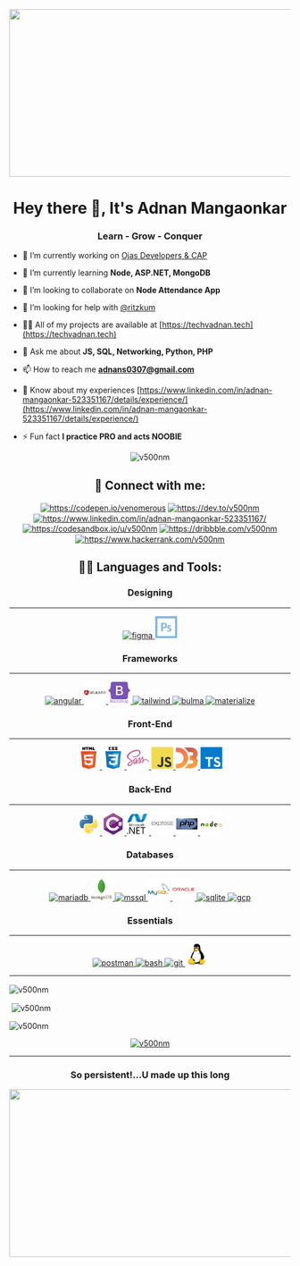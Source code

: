 <img src="https://imgur.com/JOeVyk6" align="center" width="1000" height="300">
<h1 align="center">Hey there 👋, It's Adnan Mangaonkar</h1>
<h3 align="center">Learn - Grow - Conquer</h3>

- 🔭 I’m currently working on [Ojas Developers & CAP](https://v500nm.github.io/CAP-website/)

- 🌱 I’m currently learning **Node, ASP.NET, MongoDB**

- 👯 I’m looking to collaborate on **Node Attendance App**

- 🤝 I’m looking for help with [@ritzkum](https://github.com/ritzkum)

- 👨‍💻 All of my projects are available at [https://techvadnan.tech](https://techvadnan.tech)

- 💬 Ask me about **JS, SQL, Networking, Python, PHP**

- 📫 How to reach me **adnans0307@gmail.com**

- 📄 Know about my experiences [https://www.linkedin.com/in/adnan-mangaonkar-523351167/details/experience/](https://www.linkedin.com/in/adnan-mangaonkar-523351167/details/experience/)

- ⚡ Fun fact **I practice PRO and acts NOOBIE**
<p align="center"> <img src="https://komarev.com/ghpvc/?username=v500nm&label=Profile%20views&color=0e75b6&style=flat"  alt="v500nm" /> </p>

<h2 align="center">🤝 Connect with me:</h2>
<p align="center">
<a href="https://codepen.io/https://codepen.io/venomerous" target="blank"><img align="center" src="https://raw.githubusercontent.com/rahuldkjain/github-profile-readme-generator/master/src/images/icons/Social/codepen.svg" alt="https://codepen.io/venomerous" height="30" width="40" /></a>
<a href="https://dev.to/https://dev.to/v500nm" target="blank"><img align="center" src="https://raw.githubusercontent.com/rahuldkjain/github-profile-readme-generator/master/src/images/icons/Social/devto.svg" alt="https://dev.to/v500nm" height="30" width="40" /></a>
<a href="https://linkedin.com/in/https://www.linkedin.com/in/adnan-mangaonkar-523351167/" target="blank"><img align="center" src="https://raw.githubusercontent.com/rahuldkjain/github-profile-readme-generator/master/src/images/icons/Social/linked-in-alt.svg" alt="https://www.linkedin.com/in/adnan-mangaonkar-523351167/" height="30" width="40" /></a>
<a href="https://codesandbox.com/https://codesandbox.io/u/v500nm" target="blank"><img align="center" src="https://raw.githubusercontent.com/rahuldkjain/github-profile-readme-generator/master/src/images/icons/Social/codesandbox.svg" alt="https://codesandbox.io/u/v500nm" height="30" width="40" /></a>
<a href="https://dribbble.com/https://dribbble.com/v500nm" target="blank"><img align="center" src="https://raw.githubusercontent.com/rahuldkjain/github-profile-readme-generator/master/src/images/icons/Social/dribbble.svg" alt="https://dribbble.com/v500nm" height="30" width="40" /></a>
<a href="https://www.hackerrank.com/https://www.hackerrank.com/v500nm" target="blank"><img align="center" src="https://raw.githubusercontent.com/rahuldkjain/github-profile-readme-generator/master/src/images/icons/Social/hackerrank.svg" alt="https://www.hackerrank.com/v500nm" height="30" width="40" /></a>
</p>

<h2 align="center">👨‍💻 Languages and Tools:</h2>
<h3 align="center">Designing</h3><hr>
<p align="center"><a href="https://www.figma.com/" target="_blank" rel="noreferrer"> <img src="https://www.vectorlogo.zone/logos/figma/figma-icon.svg" alt="figma" width="40" height="40"/> </a><a href="https://www.photoshop.com/en" target="_blank" rel="noreferrer"> <img src="https://raw.githubusercontent.com/devicons/devicon/master/icons/photoshop/photoshop-line.svg" alt="photoshop" width="40" height="40"/> </a></p>
<h3 align="center">Frameworks</h3><hr>
<p align="center"><a href="https://angular.io" target="_blank" rel="noreferrer"> <img src="https://angular.io/assets/images/logos/angular/angular.svg" alt="angular" width="40" height="40"/> </a> <a href="https://angular.io" target="_blank" rel="noreferrer"> <img src="https://raw.githubusercontent.com/devicons/devicon/master/icons/angularjs/angularjs-original-wordmark.svg" alt="angularjs" width="40" height="40"/> </a> <a href="https://getbootstrap.com" target="_blank" rel="noreferrer"> <img src="https://raw.githubusercontent.com/devicons/devicon/master/icons/bootstrap/bootstrap-plain-wordmark.svg" alt="bootstrap" width="40" height="40"/> </a><a href="https://tailwindcss.com/" target="_blank" rel="noreferrer"> <img src="https://www.vectorlogo.zone/logos/tailwindcss/tailwindcss-icon.svg" alt="tailwind" width="40" height="40"/> </a> <a href="https://bulma.io/" target="_blank" rel="noreferrer"> <img src="https://raw.githubusercontent.com/gilbarbara/logos/804dc257b59e144eaca5bc6ffd16949752c6f789/logos/bulma.svg" alt="bulma" width="40" height="40"/> </a><a href="https://materializecss.com/" target="_blank" rel="noreferrer"> <img src="https://raw.githubusercontent.com/prplx/svg-logos/5585531d45d294869c4eaab4d7cf2e9c167710a9/svg/materialize.svg" alt="materialize" width="40" height="40"/> </a></p>
<h3 align="center">Front-End</h3><hr>
<p align="center"><a href="https://www.w3.org/html/" target="_blank" rel="noreferrer"> <img src="https://raw.githubusercontent.com/devicons/devicon/master/icons/html5/html5-original-wordmark.svg" alt="html5" width="40" height="40"/> </a><a href="https://www.w3schools.com/css/" target="_blank" rel="noreferrer"> <img src="https://raw.githubusercontent.com/devicons/devicon/master/icons/css3/css3-original-wordmark.svg" alt="css3" width="40" height="40"/> </a><a href="https://sass-lang.com" target="_blank" rel="noreferrer"> <img src="https://raw.githubusercontent.com/devicons/devicon/master/icons/sass/sass-original.svg" alt="sass" width="40" height="40"/> </a><a href="https://developer.mozilla.org/en-US/docs/Web/JavaScript" target="_blank" rel="noreferrer"> <img src="https://raw.githubusercontent.com/devicons/devicon/master/icons/javascript/javascript-original.svg" alt="javascript" width="40" height="40"/> </a>  <a href="https://d3js.org/" target="_blank" rel="noreferrer"> <img src="https://raw.githubusercontent.com/devicons/devicon/master/icons/d3js/d3js-original.svg" alt="d3js" width="40" height="40"/> </a>   <a href="https://www.typescriptlang.org/" target="_blank" rel="noreferrer"> <img src="https://raw.githubusercontent.com/devicons/devicon/master/icons/typescript/typescript-original.svg" alt="typescript" width="40" height="40"/> </a> </p>
<h3 align="center">Back-End</h3><hr>
<p align="center"><a href="https://www.python.org" target="_blank" rel="noreferrer"> <img src="https://raw.githubusercontent.com/devicons/devicon/master/icons/python/python-original.svg" alt="python" width="40" height="40"/> </a><a href="https://www.w3schools.com/cs/" target="_blank" rel="noreferrer"> <img src="https://raw.githubusercontent.com/devicons/devicon/master/icons/csharp/csharp-original.svg" alt="csharp" width="40" height="40"/> </a>   <a href="https://dotnet.microsoft.com/" target="_blank" rel="noreferrer"> <img src="https://raw.githubusercontent.com/devicons/devicon/master/icons/dot-net/dot-net-original-wordmark.svg" alt="dotnet" width="40" height="40"/> </a> <a href="https://expressjs.com" target="_blank" rel="noreferrer"> <img src="https://raw.githubusercontent.com/devicons/devicon/master/icons/express/express-original-wordmark.svg" alt="express" width="40" height="40"/> </a><a href="https://www.php.net" target="_blank" rel="noreferrer"> <img src="https://raw.githubusercontent.com/devicons/devicon/master/icons/php/php-original.svg" alt="php" width="40" height="40"/> </a> <a href="https://nodejs.org" target="_blank" rel="noreferrer"> <img src="https://raw.githubusercontent.com/devicons/devicon/master/icons/nodejs/nodejs-original-wordmark.svg" alt="nodejs" width="40" height="40"/> </a></p>
<h3 align="center">Databases</h3><hr>
<p align="center"><a href="https://mariadb.org/" target="_blank" rel="noreferrer"> <img src="https://www.vectorlogo.zone/logos/mariadb/mariadb-icon.svg" alt="mariadb" width="40" height="40"/> </a>  <a href="https://www.mongodb.com/" target="_blank" rel="noreferrer"> <img src="https://raw.githubusercontent.com/devicons/devicon/master/icons/mongodb/mongodb-original-wordmark.svg" alt="mongodb" width="40" height="40"/> </a> <a href="https://www.microsoft.com/en-us/sql-server" target="_blank" rel="noreferrer"> <img src="https://www.svgrepo.com/show/303229/microsoft-sql-server-logo.svg" alt="mssql" width="40" height="40"/> </a> <a href="https://www.mysql.com/" target="_blank" rel="noreferrer"> <img src="https://raw.githubusercontent.com/devicons/devicon/master/icons/mysql/mysql-original-wordmark.svg" alt="mysql" width="40" height="40"/> </a> <a href="https://www.oracle.com/" target="_blank" rel="noreferrer"> <img src="https://raw.githubusercontent.com/devicons/devicon/master/icons/oracle/oracle-original.svg" alt="oracle" width="40" height="40"/> </a>    <a href="https://www.sqlite.org/" target="_blank" rel="noreferrer"> <img src="https://www.vectorlogo.zone/logos/sqlite/sqlite-icon.svg" alt="sqlite" width="40" height="40"/> </a> <a href="https://cloud.google.com" target="_blank" rel="noreferrer"> <img src="https://www.vectorlogo.zone/logos/google_cloud/google_cloud-icon.svg" alt="gcp" width="40" height="40"/> </a></p>
<h3 align="center">Essentials</h3><hr>
<p align="center"><a href="https://postman.com" target="_blank" rel="noreferrer"> <img src="https://www.vectorlogo.zone/logos/getpostman/getpostman-icon.svg" alt="postman" width="40" height="40"/> </a><a href="https://www.gnu.org/software/bash/" target="_blank" rel="noreferrer"> <img src="https://www.vectorlogo.zone/logos/gnu_bash/gnu_bash-icon.svg" alt="bash" width="40" height="40"/> </a>   <a href="https://git-scm.com/" target="_blank" rel="noreferrer"> <img src="https://www.vectorlogo.zone/logos/git-scm/git-scm-icon.svg" alt="git" width="40" height="40"/> </a> <a href="https://www.linux.org/" target="_blank" rel="noreferrer"> <img src="https://raw.githubusercontent.com/devicons/devicon/master/icons/linux/linux-original.svg" alt="linux" width="40" height="40"/> </a> </p><hr>
<p><img align="center" src="https://github-readme-stats.vercel.app/api/top-langs?username=v500nm&show_icons=true&locale=en&layout=compact&theme=radical" width="800" height="200" alt="v500nm" /></p>
<p>&nbsp;<img align="center" src="https://github-readme-stats.vercel.app/api?username=v500nm&show_icons=true&locale=en&theme=radical" width="800" height="200" alt="v500nm" /></p>
<p><img align="center" src="https://github-readme-streak-stats.herokuapp.com/?user=v500nm&theme=radical" width="800" height="200" alt="v500nm" /></p>
<p align="center"> <a href="https://github.com/ryo-ma/github-profile-trophy&theme=radical"><img src="https://github-profile-trophy.vercel.app/?username=v500nm&theme=radical"  alt="v500nm" /></a> </p><hr>
<h3 align="center">So persistent!...U made up this long</h3>
<img align="center" src="https://media.giphy.com/media/eCqFYAVjjDksg/giphy.gif" width="1600" height="300">
